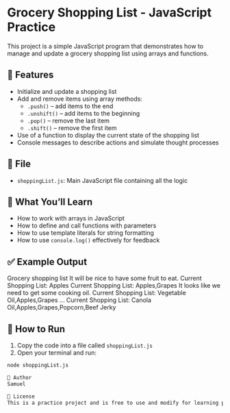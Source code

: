 # Grocery Shopping List - JavaScript Practice

This project is a simple JavaScript program that demonstrates how to manage and update a grocery shopping list using arrays and functions.

## 🛒 Features

- Initialize and update a shopping list
- Add and remove items using array methods:
  - `.push()` – add items to the end
  - `.unshift()` – add items to the beginning
  - `.pop()` – remove the last item
  - `.shift()` – remove the first item
- Use of a function to display the current state of the shopping list
- Console messages to describe actions and simulate thought processes

## 📂 File

- `shoppingList.js`: Main JavaScript file containing all the logic

## 🧠 What You’ll Learn

- How to work with arrays in JavaScript
- How to define and call functions with parameters
- How to use template literals for string formatting
- How to use `console.log()` effectively for feedback

## ✅ Example Output

Grocery shopping list
It will be nice to have some fruit to eat.
Current Shopping List: Apples
Current Shopping List: Apples,Grapes
It looks like we need to get some cooking oil.
Current Shopping List: Vegetable Oil,Apples,Grapes
...
Current Shopping List: Canola Oil,Apples,Grapes,Popcorn,Beef Jerky


## 📌 How to Run

1. Copy the code into a file called `shoppingList.js`
2. Open your terminal and run:

```bash
node shoppingList.js

👤 Author
Samuel

📘 License
This is a practice project and is free to use and modify for learning purposes.